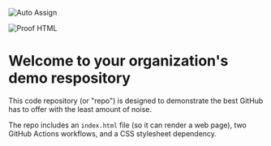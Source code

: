 ![Auto Assign](https://github.com/devxicans/demo-repository/actions/workflows/auto-assign.yml/badge.svg)

![Proof HTML](https://github.com/devxicans/demo-repository/actions/workflows/proof-html.yml/badge.svg)

# Welcome to your organization's demo respository
This code repository (or "repo") is designed to demonstrate the best GitHub has to offer with the least amount of noise.

The repo includes an `index.html` file (so it can render a web page), two GitHub Actions workflows, and a CSS stylesheet dependency.

